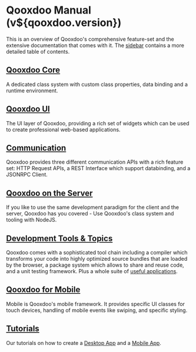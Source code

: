# Qooxdoo Manual (v${qooxdoo.version})

This is an overview of Qooxdoo's comprehensive feature-set and the extensive
documentation that comes with it. The [sidebar](_sidebar.md) contains a more
detailed table of contents.

## [Qooxdoo Core](core/) 

A dedicated class system with custom class properties, data binding and a 
runtime environment.

## [Qooxdoo UI](gui/)

The UI layer of Qooxdoo, providing a rich set of widgets which can be used to
create professional web-based applications.

## [Communication](communication/)

Qooxdoo provides three different communication APIs with a rich feature set: 
HTTP Request APIs, a REST Interface which support databinding, and a JSONRPC 
Client.

## [Qooxdoo on the Server](server/)

If you like to use the same development paradigm for the client and the server,
Qooxdoo has you covered - Use Qooxdoo's class system and tooling with NodeJS.

## [Development Tools & Topics](development/)

Qooxdoo comes with a sophisticated tool chain including a compiler which 
transforms your code into highly optimized source bundles that are loaded by 
the browser, a package system which allows to share and reuse code, and a unit
testing framework. Plus a whole suite of [useful applications](apps.md).    

## [Qooxdoo for Mobile](mobile/)

Mobile is Qooxdoo's mobile framework. It provides specific UI classes for
touch devices, handling of mobile events like swiping, and specific styling.

## [Tutorials](tutorial/)

Our tutorials on how to create a [Desktop App](tutorial/twitter/) and a 
[Mobile App](mobile/tutorial.md).
